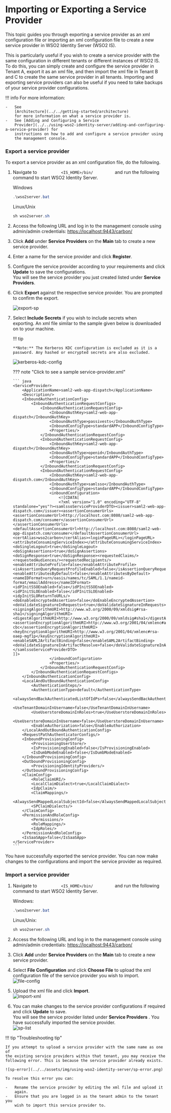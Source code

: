 # Importing or Exporting a Service Provider

This topic guides you through exporting a service provider as an xml
configuration file or importing an xml configuration file to create a
new service provider in WSO2 Identity Server (WSO2 IS).

This is particularly useful if you wish to create a service provider
with the same configuration in different tenants or different instances
of WSO2 IS. To do this, you can simply create and configure the service
provider in Tenant A, export it as an xml file, and then import the xml
file in Tenant B and C to create the same service provider in all
tenants. Importing and exporting service providers can also be useful if
you need to take backups of your service provider configurations.

!!! info 
    For more information:

    -   See
        [Architecture](../../getting-started/architecture)
        for more information on what a service provider is.
    -   See [Adding and Configuring a Service
        Provider](../../using-wso2-identity-server/adding-and-configuring-a-service-provider) for
        instructions on how to add and configure a service provider using
        the management console.


### Export a service provider

To export a service provider as an xml configuration file, do the
following.

1.  Navigate to `           <IS_HOME>/bin/          ` and run the
    following command to start WSO2 Identity Server.

    Windows
    ``` java
    .\wso2server.bat
    ```

    Linux/Unix
    ``` java
    sh wso2server.sh
    ```

2.  Access the following URL and log in to the management console using
    admin/admin credentials: <https://localhost:9443/carbon/>

3.  Click **Add** under **Service Providers** on the **Main** tab to
    create a new service provider.
4.  Enter a name for the service provider and click **Register**.
5.  Configure the service provider according to your requirements and
    click **Update** to save the configurations.  
    You will see the service provider you just created listed under
    **Service Providers**.
6.  Click **Export** against the respective service provider. You are
    prompted to confirm the export.  

    ![export-sp](../../assets/img/using-wso2-identity-server/export-sp.png)

7.  Select **Include Secrets** if you wish to include secrets when
    exporting. An xml file similar to the sample given below is
    downloaded on to your machine.

    !!! tip
    
        **Note:** The Kerberos KDC configuration is excluded as it is a
        password. Any hashed or encrypted secrets are also excluded.
    

    ![kerberos-kdc-config](../../assets/img/using-wso2-identity-server/kerberos-kdc-config.png)

    ??? note "Click to see a sample service-provider.xml"

        ``` java
        <ServiceProvider>
            <ApplicationName>saml2-web-app-dispatch</ApplicationName>
            <Description/>
            <InboundAuthenticationConfig>
                <InboundAuthenticationRequestConfigs>
                    <InboundAuthenticationRequestConfig>
                        <InboundAuthKey>saml2-web-app-dispatch</InboundAuthKey>
                        <InboundAuthType>passivests</InboundAuthType>
                        <InboundConfigType>standardAPP</InboundConfigType>
                        <Properties/>
                    </InboundAuthenticationRequestConfig>
                    <InboundAuthenticationRequestConfig>
                        <InboundAuthKey>saml2-web-app-dispatch</InboundAuthKey>
                        <InboundAuthType>openid</InboundAuthType>
                        <InboundConfigType>standardAPP</InboundConfigType>
                        <Properties/>
                    </InboundAuthenticationRequestConfig>
                    <InboundAuthenticationRequestConfig>
                        <InboundAuthKey>saml2-web-app-dispatch.com</InboundAuthKey>
                        <InboundAuthType>samlsso</InboundAuthType>
                        <InboundConfigType>standardAPP</InboundConfigType>
                        <inboundConfiguration>
                            <![CDATA[
                            <?xml version="1.0" encoding="UTF-8" standalone="yes"?><samlssoServiceProviderDTO><issuer>saml2-web-app-dispatch.com</issuer><assertionConsumerUrls><assertionConsumerUrl>http://localhost.com:8080/saml2-web-app-dispatch.com/consumer</assertionConsumerUrl></assertionConsumerUrls><defaultAssertionConsumerUrl>http://localhost.com:8080/saml2-web-app-dispatch.com/consumer</defaultAssertionConsumerUrl><certAlias>wso2carbon</certAlias><loginPageURL></loginPageURL><attributeConsumingServiceIndex></attributeConsumingServiceIndex><doSingleLogout>true</doSingleLogout><doSignAssertions>true</doSignAssertions><doSignResponse>true</doSignResponse><requestedClaims/><requestedAudiences/><requestedRecipients/><enableAttributeProfile>false</enableAttributeProfile><isAssertionQueryRequestProfileEnabled>false</isAssertionQueryRequestProfileEnabled><enableAttributesByDefault>false</enableAttributesByDefault><nameIDFormat>urn/oasis/names/tc/SAML/1.1/nameid-format/emailAddress</nameIDFormat><idPInitSSOEnabled>false</idPInitSSOEnabled><idPInitSLOEnabled>false</idPInitSLOEnabled><idpInitSLOReturnToURLs/><doEnableEncryptedAssertion>false</doEnableEncryptedAssertion><doValidateSignatureInRequests>true</doValidateSignatureInRequests><signingAlgorithmURI>http://www.w3.org/2000/09/xmldsig#rsa-sha1</signingAlgorithmURI><digestAlgorithmURI>http://www.w3.org/2000/09/xmldsig#sha1</digestAlgorithmURI><assertionEncryptionAlgorithmURI>http://www.w3.org/2001/04/xmlenc#aes256-cbc</assertionEncryptionAlgorithmURI><keyEncryptionAlgorithmURI>http://www.w3.org/2001/04/xmlenc#rsa-oaep-mgf1p</keyEncryptionAlgorithmURI><enableSAML2ArtifactBinding>false</enableSAML2ArtifactBinding><doValidateSignatureInArtifactResolve>false</doValidateSignatureInArtifactResolve></samlssoServiceProviderDTO>
        ]]>
                        </inboundConfiguration>
                        <Properties/>
                    </InboundAuthenticationRequestConfig>
                </InboundAuthenticationRequestConfigs>
            </InboundAuthenticationConfig>
            <LocalAndOutBoundAuthenticationConfig>
                <AuthenticationSteps/>
                <AuthenticationType>default</AuthenticationType>
                <alwaysSendBackAuthenticatedListOfIdPs>false</alwaysSendBackAuthenticatedListOfIdPs>
                <UseTenantDomainInUsername>false</UseTenantDomainInUsername>
                <UseUserstoreDomainInRoles>true</UseUserstoreDomainInRoles>
                <UseUserstoreDomainInUsername>false</UseUserstoreDomainInUsername>
                <EnableAuthorization>false</EnableAuthorization>
            </LocalAndOutBoundAuthenticationConfig>
            <RequestPathAuthenticatorConfigs/>
            <InboundProvisioningConfig>
                <ProvisioningUserStore/>
                <IsProvisioningEnabled>false</IsProvisioningEnabled>
                <IsDumbModeEnabled>false</IsDumbModeEnabled>
            </InboundProvisioningConfig>
            <OutboundProvisioningConfig>
                <ProvisioningIdentityProviders/>
            </OutboundProvisioningConfig>
            <ClaimConfig>
                <RoleClaimURI/>
                <LocalClaimDialect>true</LocalClaimDialect>
                <IdpClaim/>
                <ClaimMappings/>
                <AlwaysSendMappedLocalSubjectId>false</AlwaysSendMappedLocalSubjectId>
                <SPClaimDialects/>
            </ClaimConfig>
            <PermissionAndRoleConfig>
                <Permissions/>
                <RoleMappings/>
                <IdpRoles/>
            </PermissionAndRoleConfig>
            <IsSaaSApp>false</IsSaaSApp>
        </ServiceProvider>
        ```

You have successfully exported the service provider. You can now make
changes to the configurations and import the service provider as
required.

### Import a service provider

1.  Navigate to `           <IS_HOME>/bin/          ` and run the
    following command to start WSO2 Identity Server.

    Windows:
    ``` java
    .\wso2server.bat
    ```
    Linux/Unix:
    ``` java
    sh wso2server.sh
    ```

2.  Access the following URL and log in to the management console using
    admin/admin credentials: <https://localhost:9443/carbon/>

3.  Click **Add** under **Service Providers** on the **Main** tab to
    create a new service provider.
4.  Select **File Configuration** and click **Choose File** to upload
    the xml configuration file of the service provider you wish to
    import.  
    ![file-config](../../assets/img/using-wso2-identity-server/file-config.png)
5.  Upload the xml file and click **Import**.  
    ![import-xml](../../assets/img/using-wso2-identity-server/import-xml.png)
6.  You can make changes to the service provider configurations if
    required and click **Update** to save.  
    You will see the service provider listed under **Service Providers**
    . You have successfully imported the service provider.  
    ![sp-list](../../assets/img/using-wso2-identity-server/sp-list.png)

!!! tip "Troubleshooting tip"
    
    If you attempt to upload a service provider with the same name as one of
    the existing service providers within that tenant, you may receive the
    following error. This is because the service provider already exists.
    
    ![sp-error](../../assets/img/using-wso2-identity-server/sp-error.png)
    
    To resolve this error you can:
    
    -   Rename the service provider by editing the xml file and upload it
        again.
    -   Ensure that you are logged in as the tenant admin to the tenant you
        wish to import this service provider to.
    
